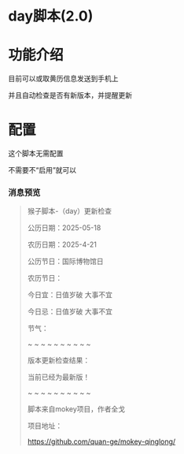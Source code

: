 # day脚本(2.0)

# 功能介绍

目前可以或取黄历信息发送到手机上

并且自动检查是否有新版本，并提醒更新

# 配置

这个脚本无需配置

不需要不“启用”就可以

### 消息预览
>
>猴子脚本-（day）更新检查
>
>公历日期：2025-05-18
>
>农历日期：2025-4-21
>
>公历节日：国际博物馆日
>
>农历节日：
>
>今日宜：日值岁破 大事不宜
>
>今日忌：日值岁破 大事不宜
>
>节气：
>
>~ ~ ~ ~ ~ ~ ~ ~ ~ ~
>
>版本更新检查结果：
>
>当前已经为最新版！
>
>~ ~ ~ ~ ~  ~ ~ ~ ~ ~
>
>脚本来自mokey项目，作者全戈
>
>项目地址：
>
>https://github.com/quan-ge/mokey-qinglong/
>
>
>

